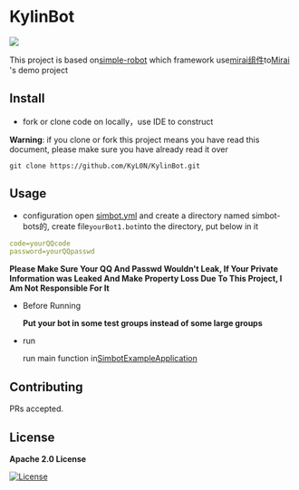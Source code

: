# KylinBot

[![](https://img.shields.io/badge/blog-Kylin-blue)](http://kyl1n.top/)

This project is  based on[simple-robot](https://github.com/ForteScarlet/simpler-robot) which framework use[mirai组件](https://github.com/ForteScarlet/simpler-robot/tree/dev/component/component-mirai)to[Mirai](https://github.com/mamoe/mirai) 's demo project



## Install

- fork or clone code on locally，use IDE to construct

**Warning**: if you clone or fork this project means you have read this document, please make sure you have already read it over

```shell
git clone https://github.com/KyL0N/KylinBot.git
```

## Usage

- configuration
  open [simbot.yml](src/main/resources/) and create a directory named simbot-bots的, create file`yourBot1.bot`into the  directory, put below in it


```yaml
code=yourQQcode
password=yourQQpasswd
```

**Please Make Sure Your QQ And Passwd Wouldn't Leak, If Your Private Information was Leaked And Make Property Loss Due To This Project, I Am Not Responsible For It**

- Before Running

  **Put your bot in some test groups instead of some large groups**

- run

  run main function in[SimbotExampleApplication](src/main/java/top/kylinbot/demo/SimbotExampleApplication.java)

## Contributing

PRs accepted.

## License

**Apache 2.0 License**

[![License](https://img.shields.io/badge/License-Apache%202.0-blue.svg)](https://opensource.org/licenses/Apache-2.0)

